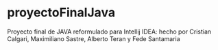 # proyectoFinalJava
Proyecto final de JAVA reformulado para Intellij IDEA: hecho por Cristian Calgari, Maximiliano Sastre, Alberto Teran y Fede Santamaria
